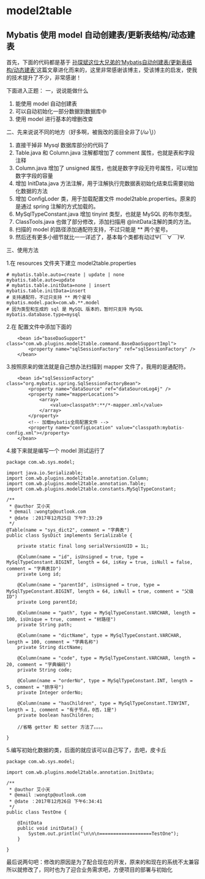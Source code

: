 # model2table
## Mybatis 使用 model 自动创建表/更新表结构/动态建表
首先，下面的代码都是基于 [孙琛斌这位大兄弟的‘Mybatis自动创建表/更新表结构/动态建表’](http://blog.csdn.net/sun5769675/article/details/51757867)这篇文章进化而来的，这里非常感谢该博主，受该博主的启发，使我的技术提升了不少，非常感谢！

下面进入正题：
一，说说能做什么

 1. 能使用 model 自动创建表
 2. 可以自动初始化一部分数据到数据库中
 3. 使用 model 进行基本的增删改查

二、先来说说不同的地方（好多啊，被我改的面目全非了(*/ω╲*)）

 1. 直接干掉非 Mysql 数据库部分的代码了
 2. Table.java 和 Column.java 注解都增加了 comment 属性，也就是表和字段注释
 3. Column.java 增加了 unsigned 属性，也就是数字字段无符号属性，可以增加数字字段的容量
 4. 增加 InitData.java 方法注解，用于注解执行完数据表初始化结束后需要初始化数据的方法
 5. 增加 ConfigLoder 类，用于加载配置文件 model2table.properties。原来的是通过 spring 注解的方式加载的。
 6. MySqlTypeConstant.java 增加 tinyint 类型，也就是 MySQL 的布尔类型。
 7. ClassTools.java 也做了部分修改，添加扫描用 @InitData注解的类的方法。
 8. 扫描的 model 的路径添加通配符支持，不过只能是 ** 两个星号。
 9. 然后还有更多小细节就比一一详述了，基本每个类都有动过Ψ(￣∀￣)Ψ.
 
三、使用方法
 
 
1.在 resources 文件夹下建立 model2table.properties
 

```
# mybatis.table.auto=create | update | none
mybatis.table.auto=update  
# mybatis.table.initData=none | insert
mybatis.table.initData=insert
# 支持通配符，不过只支持 ** 两个星号
mybatis.model.pack=com.wb.**.model
# 因为类型和生成的 sql 是 MySQL 版本的，暂时只支持 MySQL
mybatis.database.type=mysql
```

   2.在 配置文件中添加下面的
 

```
	<bean id="baseDaoSupport" class="com.wb.plugins.model2table.command.BaseDaoSupportImpl">
		<property name="sqlSessionFactory" ref="sqlSessionFactory" />
	</bean>
```
3.按照原来的做法就是自己想办法扫描到 mapper 文件了，我用的是通配符。

```
	<bean id="sqlSessionFactory" class="org.mybatis.spring.SqlSessionFactoryBean">
		<property name="dataSource" ref="dataSourceLog4j" />
		<property name="mapperLocations">
			<array>
				<value>classpath*:**/*-mapper.xml</value>
			</array>
		</property>
		<!-- 加载mybatis全局配置文件 -->
		<property name="configLocation" value="classpath:mybatis-config.xml"></property>
	</bean>
```
4.接下来就是编写一个 model 测试运行了

```
package com.wb.sys.model;

import java.io.Serializable;
import com.wb.plugins.model2table.annotation.Column;
import com.wb.plugins.model2table.annotation.Table;
import com.wb.plugins.model2table.constants.MySqlTypeConstant;

/**
 * @author 艾小天 
 * @email :wongtp@outlook.com
 * @date ：2017年12月25日 下午7:33:29
 */
@Table(name = "sys_dict2", comment = "字典表")
public class SysDict implements Serializable {
	
    private static final long serialVersionUID = 1L;
    
    @Column(name = "id", isUnsigned = true, type = MySqlTypeConstant.BIGINT, length = 64, isKey = true, isNull = false, comment = "字典表ID")
	private Long id;
    
    @Column(name = "parentId", isUnsigned = true, type = MySqlTypeConstant.BIGINT, length = 64, isNull = true, comment = "父级ID")
    private Long parentId;
    
    @Column(name = "path", type = MySqlTypeConstant.VARCHAR, length = 100, isUnique = true, comment = "树路径")
    private String path;
    
    @Column(name = "dictName", type = MySqlTypeConstant.VARCHAR, length = 100, comment = "字典名称")
    private String dictName;
    
    @Column(name = "code", type = MySqlTypeConstant.VARCHAR, length = 20, comment = "字典编码")
    private String code;
    
    @Column(name = "orderNo", type = MySqlTypeConstant.INT, length = 5, comment = "排序号")
	private Integer	orderNo;
    
    @Column(name = "hasChildren", type = MySqlTypeConstant.TINYINT, length = 1, comment = "有子节点，0否，1是")
    private boolean	hasChildren;

    //省略 getter 和 setter 方法了。。。。
    
}

```
5.编写初始化数据的类，后面的就应该可以自己写了，去吧，皮卡丘

```
package com.wb.sys.model;

import com.wb.plugins.model2table.annotation.InitData;

/**
 * @author 艾小天 
 * @email :wongtp@outlook.com
 * @date ：2017年12月26日 下午6:34:41
 */
public class TestOne {

	@InitData
	public void initData() {
		System.out.println("\n\n\n===================TestOne");
	}

}

```

最后说两句吧：修改的原因是为了配合现在的开发，原来的和现在的系统不太兼容所以就修改了，同时也为了迎合业务需求吧，方便项目的部署与初始化
